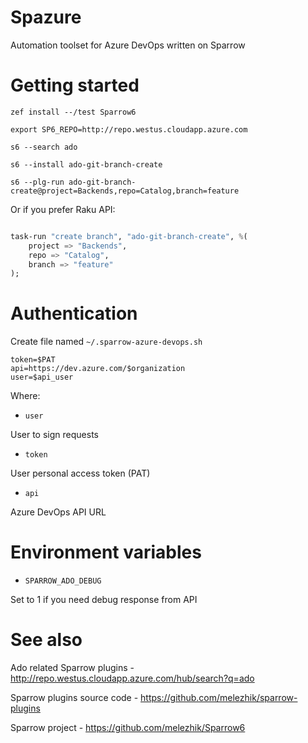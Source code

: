 # Spazure

Automation toolset for Azure DevOps written on Sparrow


# Getting started

    zef install --/test Sparrow6
    
    export SP6_REPO=http://repo.westus.cloudapp.azure.com
    
    s6 --search ado

    s6 --install ado-git-branch-create

    s6 --plg-run ado-git-branch-create@project=Backends,repo=Catalog,branch=feature
    
Or if you prefer Raku API:

```raku

task-run "create branch", "ado-git-branch-create", %(
    project => "Backends",
    repo => "Catalog",
    branch => "feature"
);

```

# Authentication

Create file named `~/.sparrow-azure-devops.sh`

```
token=$PAT
api=https://dev.azure.com/$organization
user=$api_user
```

Where:

* `user`

User to sign requests

* `token`

User personal access token (PAT)

* `api`

Azure DevOps API URL

# Environment variables

* `SPARROW_ADO_DEBUG`

Set to 1 if you need debug response from API


# See also

Ado related Sparrow plugins - http://repo.westus.cloudapp.azure.com/hub/search?q=ado

Sparrow plugins source code - https://github.com/melezhik/sparrow-plugins

Sparrow project - https://github.com/melezhik/Sparrow6
